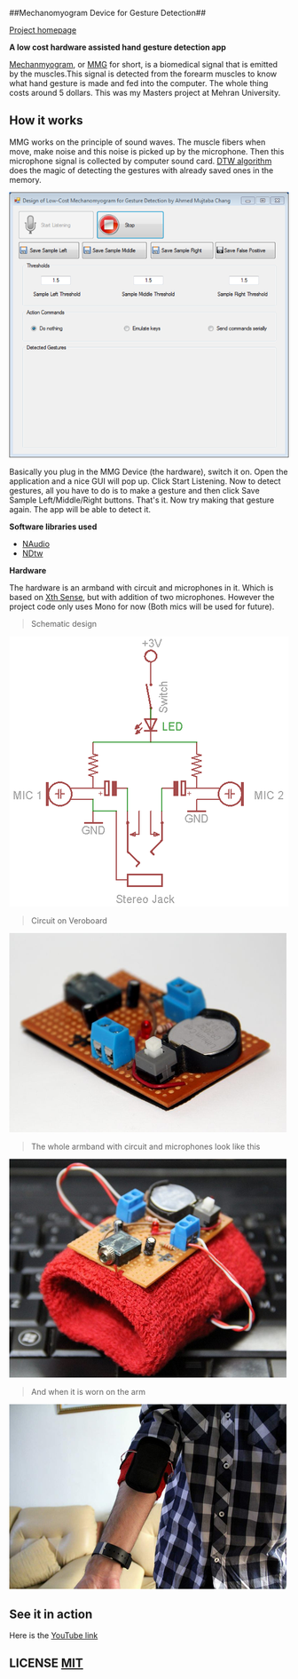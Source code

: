 ##Mechanomyogram Device for Gesture Detection##

[Project homepage](http://www.mujtabachang.com/mmg-device.html)

**A low cost hardware assisted hand gesture detection app**

[Mechanmyogram](https://en.wikipedia.org/wiki/Mechanomyogram), or [MMG](https://en.wikipedia.org/wiki/Mechanomyogram) for short, is a biomedical signal that is emitted by the muscles.This signal is detected from the forearm muscles to know what hand gesture is made and fed into the computer. The whole thing costs around 5 dollars. This was my Masters project at Mehran University.

## How it works
MMG works on the principle of sound waves. The muscle fibers when move, make noise and this noise is picked up by the microphone. Then this microphone signal is collected by computer sound card. [DTW algorithm](https://en.wikipedia.org/wiki/Dynamic_time_warping) does the magic of detecting the gestures with already saved ones in the memory.

![MMG Device Screenshot](MainScreen.PNG?raw=true)

Basically you plug in the MMG Device (the hardware), switch it on. Open the application and a nice GUI will pop up. Click Start Listening. Now to detect gestures, all you have to do is to make a gesture and then click Save Sample Left/Middle/Right buttons. That's it. Now try making that gesture again. The app will be able to detect it. 

**Software libraries used**

 - [NAudio](https://github.com/naudio/NAudio)
 - [NDtw](https://github.com/doblak/ndtw)
 
**Hardware**
 
The hardware is an armband with circuit and microphones in it. Which is based on [Xth Sense](http://res.marcodonnarumma.com/category/project-xth-sense/hardware-design/), but with addition of two microphones. However the project code only uses Mono for now (Both mics will be used for future). 

> Schematic design

![Schematic](Circuit.png?raw=true)


> Circuit on Veroboard

![Circuit](Circuit_Real.PNG?raw=true)


> The whole armband with circuit and microphones look like this

![Armband](Armband.PNG?raw=true)


> And when it is worn on the arm

![Armband worn](Worn.PNG?raw=true)

## See it in action
Here is the [YouTube link](https://www.youtube.com/watch?v=y2k2RjonWgw)

## LICENSE  [MIT](LICENSE)
